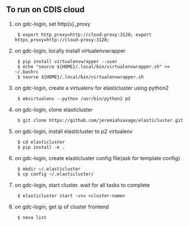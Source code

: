 To run on CDIS cloud
--------------------
1. on gdc-login, set http{s}_proxy

        $ export http_proxy=http://cloud-proxy:3128; export https_proxy=http://cloud-proxy:3128;

2. on gdc-login, locally install virtualenvwrapper

        $ pip install virtualenvwrapper --user
        $ echo "source ${HOME}/.local/bin/virtualenvwrapper.sh" >> ~/.bashrc
        $ source ${HOME}/.local/bin/virtualenvwrapper.sh

3. on gdc-login, create a virtualenv for elasticluster using python2

        $ mkvirtualenv --python /usr/bin/python2 p2

4. on gdc-login, clone elasticluster

        $ git clone https://github.com/jeremiahsavage/elasticluster.git

5. on gdc-login, install elasticluster to p2 virtualenv

        $ cd elasticluster
        $ pip install -e .

6. on gdc-login, create elasticluster config file(ask for template config)

        $ mkdir ~/.elasticluster
        $ cp config ~/.elasticluster/

7. on gdc-login, start cluster. wait for all tasks to complete

        $ elasticluster start -vvv <cluster-name>

8. on gdc-login, get ip of cluster frontend

        $ nova list
